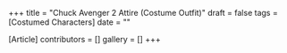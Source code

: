 +++
title = "Chuck Avenger 2 Attire (Costume Outfit)"
draft = false
tags = [Costumed Characters]
date = ""

[Article]
contributors = []
gallery = []
+++